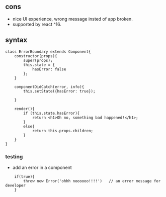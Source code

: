 ## cons
- nice UI experience, wrong message insted of app broken.
- supported by react ^16.

## syntax

```
class ErrorBoundary extends Component{
	constructor(props){
		super(props);
		this.state = {
			hasError: false
		};
	}

	componentDidCatch(error, info){
		this.setState({hasError: true});

	}

	render(){
		if (this.state.hasError){
			return <h1>Oh no, something bad happened!</h1>;
		}
		else{
			return this.props.children;
		}
	}
}

```

### testing

- add an error in a component
```
	if(true){
		throw new Error('ohhh noooooo!!!!')   // an error message for developer
	}
```